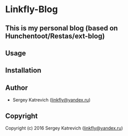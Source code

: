 # Linkfly-Blog
## This is my personal blog (based on Hunchentoot/Restas/ext-blog)

## Usage

## Installation

## Author

* Sergey Katrevich (linkfly@yandex.ru)

## Copyright

Copyright (c) 2016 Sergey Katrevich (linkfly@yandex.ru)

